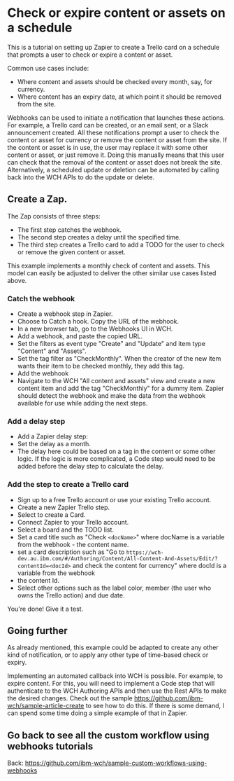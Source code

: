 # Check or expire content or assets on a schedule

This is a tutorial on setting up Zapier to create a Trello card on a schedule that prompts a user to check or expire a content or asset.

Common use cases include:
- Where content and assets should be checked every month, say, for currency.
- Where content has an expiry date, at which point it should be removed from the site.

Webhooks can be used to initiate a notification that launches these actions. For example, a Trello card can be created, or an email sent, or a Slack announcement created. All these notifications prompt a user to check the content or asset for currency or remove the content or asset from the site. If the content or asset is in use, the user may replace it with some other content or asset, or just remove it. Doing this manually means that this user can check that the removal of the content or asset does not break the site. Alternatively, a scheduled update or deletion can be automated by calling back into the WCH APIs to do the update or delete.

## Create a Zap.

The Zap consists of three steps:
- The first step catches the webhook. 
- The second step creates a delay until the specified time. 
- The third step creates a Trello card to add a TODO for the user to check or remove the given content or asset.

This example implements a monthly check of content and assets. This model can easily be adjusted to deliver the other similar use cases listed above.

### Catch the webhook

- Create a webhook step in Zapier. 
- Choose to Catch a hook. Copy the URL of the webhook.
- In a new browser tab, go to the Webhooks UI in WCH. 
- Add a webhook, and paste the copied URL.
- Set the filters as event type "Create" and "Update" and item type "Content" and "Assets".
- Set the tag filter as "CheckMonthly". When the creator of the new item wants their item to be checked monthly, they add this tag. 
- Add the webhook
- Navigate to the WCH "All content and assets" view and create a new content item and add the tag "CheckMonthly" for a dummy item. Zapier should detect the webhook and make the data from the webhook available for use while adding the next steps. 

### Add a delay step

- Add a Zapier delay step:
- Set the delay as a month.
- The delay here could be based on a tag in the content or some other logic. If the logic is more complicated, a Code step would need to be added before the delay step to calculate the delay.

### Add the step to create a Trello card

- Sign up to a free Trello account or use your existing Trello account.
- Create a new Zapier Trello step. 
- Select to create a Card.
- Connect Zapier to your Trello account. 
- Select a board and the TODO list.
- Set a card title such as "Check `<docName>`" where docName is a variable from the webhook - the content name.
- set a card description such as 
"Go to `https://wch-dev.au.ibm.com/#/Authoring/Content/All-Content-And-Assets/Edit/?contentId=<docId>` and check the content for currency" where docId is a variable from the webhook
- the content Id. 
- Select other options such as the label color, member (the user who owns the Trello action) and due date.

You're done! Give it a test. 

## Going further

As already mentioned, this example could be adapted to create any other kind of notification, or to apply any other type of time-based check or expiry. 

Implementing an automated callback into WCH is possible. For example, to expire content. For this, you will need to implement a Code step that will authenticate to the WCH Authoring APIs and then use the Rest APIs to make the desired changes. Check out the sample https://github.com/ibm-wch/sample-article-create to see how to do this. If there is some demand, I can spend some time doing a simple example of that in Zapier. 

## Go back to see all the custom workflow using webhooks tutorials

Back: https://github.com/ibm-wch/sample-custom-workflows-using-webhooks
